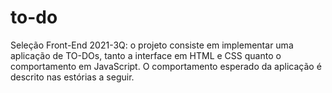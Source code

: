 # to-do
Seleção Front-End 2021-3Q: o projeto consiste em implementar uma aplicação de TO-DOs, tanto a interface em HTML e CSS quanto o comportamento em JavaScript. O comportamento esperado da aplicação é descrito nas estórias a seguir.
